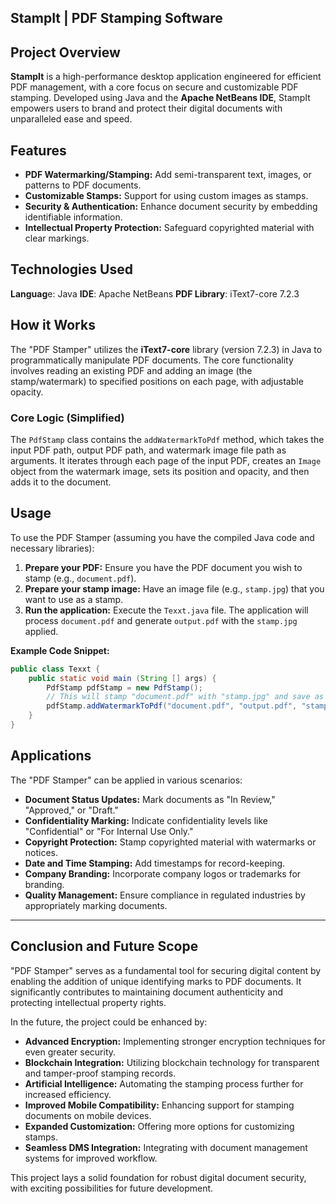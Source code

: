 ## StampIt | PDF Stamping Software

## Project Overview
**StampIt** is a high-performance desktop application engineered for efficient PDF management, with a core focus on secure and customizable PDF stamping. Developed using Java and the **Apache NetBeans IDE**, StampIt empowers users to brand and protect their digital documents with unparalleled ease and speed.


## Features

  * **PDF Watermarking/Stamping:** Add semi-transparent text, images, or patterns to PDF documents.
  * **Customizable Stamps:** Support for using custom images as stamps.
  * **Security & Authentication:** Enhance document security by embedding identifiable information.
  * **Intellectual Property Protection:** Safeguard copyrighted material with clear markings.

## Technologies Used
**Languag**e: Java
**IDE**: Apache NetBeans
**PDF Library**: iText7-core 7.2.3

## How it Works

The "PDF Stamper" utilizes the **iText7-core** library (version 7.2.3) in Java to programmatically manipulate PDF documents. The core functionality involves reading an existing PDF and adding an image (the stamp/watermark) to specified positions on each page, with adjustable opacity.

### Core Logic (Simplified)

The `PdfStamp` class contains the `addWatermarkToPdf` method, which takes the input PDF path, output PDF path, and watermark image file path as arguments. It iterates through each page of the input PDF, creates an `Image` object from the watermark image, sets its position and opacity, and then adds it to the document.

## Usage

To use the PDF Stamper (assuming you have the compiled Java code and necessary libraries):

1.  **Prepare your PDF:** Ensure you have the PDF document you wish to stamp (e.g., `document.pdf`).
2.  **Prepare your stamp image:** Have an image file (e.g., `stamp.jpg`) that you want to use as a stamp.
3.  **Run the application:** Execute the `Texxt.java` file. The application will process `document.pdf` and generate `output.pdf` with the `stamp.jpg` applied.

**Example Code Snippet:**

```java
public class Texxt {
    public static void main (String [] args) {
        PdfStamp pdfStamp = new PdfStamp();
        // This will stamp "document.pdf" with "stamp.jpg" and save as "output.pdf"
        pdfStamp.addWatermarkToPdf("document.pdf", "output.pdf", "stamp.jpg");
    }
}
```

## Applications

The "PDF Stamper" can be applied in various scenarios:

  * **Document Status Updates:** Mark documents as "In Review," "Approved," or "Draft."
  * **Confidentiality Marking:** Indicate confidentiality levels like "Confidential" or "For Internal Use Only."
  * **Copyright Protection:** Stamp copyrighted material with watermarks or notices.
  * **Date and Time Stamping:** Add timestamps for record-keeping.
  * **Company Branding:** Incorporate company logos or trademarks for branding.
  * **Quality Management:** Ensure compliance in regulated industries by appropriately marking documents.

-----

## Conclusion and Future Scope

"PDF Stamper" serves as a fundamental tool for securing digital content by enabling the addition of unique identifying marks to PDF documents. It significantly contributes to maintaining document authenticity and protecting intellectual property rights.

In the future, the project could be enhanced by:

  * **Advanced Encryption:** Implementing stronger encryption techniques for even greater security.
  * **Blockchain Integration:** Utilizing blockchain technology for transparent and tamper-proof stamping records.
  * **Artificial Intelligence:** Automating the stamping process further for increased efficiency.
  * **Improved Mobile Compatibility:** Enhancing support for stamping documents on mobile devices.
  * **Expanded Customization:** Offering more options for customizing stamps.
  * **Seamless DMS Integration:** Integrating with document management systems for improved workflow.

This project lays a solid foundation for robust digital document security, with exciting possibilities for future development.
